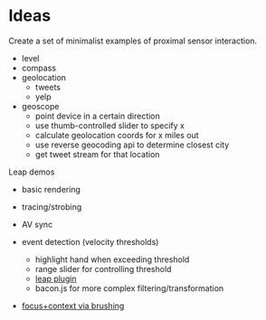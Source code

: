 # Ideas

Create a set of minimalist examples of proximal sensor interaction.

* level
* compass
* geolocation
  * tweets
  * yelp
* geoscope
  * point device in a certain direction 
  * use thumb-controlled slider to specify x
  * calculate geolocation coords for x miles out 
  * use reverse geocoding api to determine closest city
  * get tweet stream for that location


Leap demos

* basic rendering

* tracing/strobing

* AV sync

* event detection (velocity thresholds)
  * highlight hand when exceeding threshold
  * range slider for controlling threshold
  * [leap plugin](https://github.com/leapmotion/leapjs/wiki/plugins)
  * bacon.js for more complex filtering/transformation

* [focus+context via brushing](http://bl.ocks.org/mbostock/1667367)
